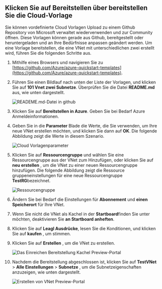## <a name="deploy-the-arm-template-by-using-click-to-deploy"></a>Klicken Sie auf Bereitstellen über bereitstellen Sie die Cloud-Vorlage

Sie können vordefinierte Cloud Vorlagen Upload zu einem Github Repository von Microsoft verwaltet wiederverwenden und zur Community öffnen. Diese Vorlagen können gerade aus Github, bereitgestellt oder heruntergeladen und an Ihre Bedürfnisse anpassen geändert werden. Um eine Vorlage bereitstellen, die eine VNet mit unterschiedlichen zwei erstellt wird, führen Sie die folgenden Schritte aus.

1. Mithilfe eines Browsers und navigieren Sie zu [https://github.com/Azure/azure-quickstart-templates](https://github.com/Azure/azure-quickstart-templates).
2. Führen Sie einen Bildlauf nach unten der Liste der Vorlagen, und klicken Sie auf **101 Vnet zwei Subnetze**. Überprüfen Sie die Datei **README.md** aus, wie unten dargestellt.

    ![READEME.md-Datei in github](./media/virtual-networks-create-vnet-arm-template-click-include/figure1.png)

3. Klicken Sie auf **Bereitstellen in Azure**. Geben Sie bei Bedarf Azure Anmeldeinformationen. 
4. Geben Sie in die **Parameter** Blade die Werte, die Sie verwenden, um Ihre neue VNet erstellen möchten, und klicken Sie dann auf **OK**. Die folgende Abbildung zeigt die Werte in diesem Szenario.

    ![Cloud Vorlagenparameter](./media/virtual-networks-create-vnet-arm-template-click-include/figure2.png)

4. Klicken Sie auf **Ressourcengruppe** und wählen Sie eine Ressourcengruppe aus der VNet zum Hinzufügen, oder klicken Sie auf **neu erstellen** , um die VNet zu einer neuen Ressourcengruppe hinzufügen. Die folgende Abbildung zeigt die Ressource gruppeneinstellungen für eine neue Ressourcengruppe **TestRG**bezeichnet.

    ![Ressourcengruppe](./media/virtual-networks-create-vnet-arm-template-click-include/figure3.png)

5. Ändern Sie bei Bedarf die Einstellungen für **Abonnement** und **einen Speicherort** für Ihre VNet.
6. Wenn Sie nicht die VNet als Kachel in der **Startboard**finden Sie unter möchten, deaktivieren Sie **an Startboard anheften**.
5. Klicken Sie auf **Leagl Ausdrücke**, lesen Sie die Konditionen, und klicken Sie auf **kaufen** , um stimmen. 
6. Klicken Sie auf **Erstellen** , um die VNet zu erstellen.

    ![Das Einreichen Bereitstellung Kachel Preview-Portal](./media/virtual-networks-create-vnet-arm-template-click-include/figure4.png)

7. Nachdem die Bereitstellung abgeschlossen ist, klicken Sie auf **TestVNet** > **Alle Einstellungen** > **Subnetze** , um die Subnetzeigenschaften anzuzeigen, wie unten dargestellt.

    ![Erstellen von VNet Preview-Portal](./media/virtual-networks-create-vnet-arm-template-click-include/figure5.gif)